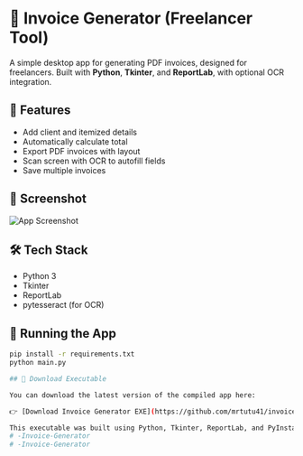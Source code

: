 # 🧾 Invoice Generator (Freelancer Tool)

A simple desktop app for generating PDF invoices, designed for freelancers. Built with **Python**, **Tkinter**, and **ReportLab**, with optional OCR integration.

## 🚀 Features
- Add client and itemized details
- Automatically calculate total
- Export PDF invoices with layout
- Scan screen with OCR to autofill fields
- Save multiple invoices

## 📸 Screenshot
![App Screenshot](assets/ivsc.png)

## 🛠 Tech Stack
- Python 3
- Tkinter
- ReportLab
- pytesseract (for OCR)

## 🧪 Running the App

```bash
pip install -r requirements.txt
python main.py

## 🚀 Download Executable

You can download the latest version of the compiled app here:

👉 [Download Invoice Generator EXE](https://github.com/mrtutu41/invoice-generator/releases/latest)

This executable was built using Python, Tkinter, ReportLab, and PyInstaller.
# -Invoice-Generator
# -Invoice-Generator
